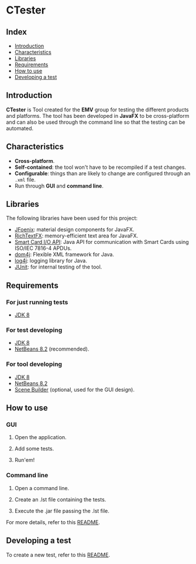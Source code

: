 # CTester

## Index

- [Introduction](#Introduction)
- [Characteristics](#Characteristics)
- [Libraries](#Libraries)
- [Requirements](#Requirements)
- [How to use](#How&#32;to&#32;use)
- [Developing a test](#Developing&#32;a&#32;test)

## Introduction

__CTester__ is Tool created for the __EMV__ group for testing the different products and platforms. The tool has been developed in __JavaFX__ to be cross-platform and can also be used through the command line so that the testing can be automated.

## Characteristics

- __Cross-platform__.
- __Self-contained__: the tool won't have to be recompiled if a test changes.
- __Configurable__: things than are likely to change are configured through an `.xml` file.
- Run through __GUI__ and __command line__.

## Libraries

The following libraries have been used for this project:

- [JFoenix](https://github.com/jfoenixadmin/JFoenix): material design components for JavaFX.
- [RichTextFX](https://github.com/FXMisc/RichTextFX): memory-efficient text area for JavaFX.
- [Smart Card I/O API](https://docs.oracle.com/javase/7/docs/jre/api/security/smartcardio/spec/): Java API for communication with Smart Cards using ISO/IEC 7816-4 APDUs.
- [dom4j](https://dom4j.github.io/): Flexible XML framework for Java.
- [log4j](https://logging.apache.org/log4j/1.2/): logging library for Java.
- [JUnit](https://junit.org/junit4/): for internal testing of the tool.

## Requirements

### For just running tests

- [JDK 8](https://www.oracle.com/technetwork/java/javase/downloads/jdk8-downloads-2133151.html)

### For test developing

- [JDK 8](https://www.oracle.com/technetwork/java/javase/downloads/jdk8-downloads-2133151.html)
- [NetBeans 8.2](https://netbeans.org/downloads/8.2/) (recommended).

### For tool developing

- [JDK 8](https://www.oracle.com/technetwork/java/javase/downloads/jdk8-downloads-2133151.html)
- [NetBeans 8.2](https://netbeans.org/downloads/8.2/)
- [Scene Builder](https://gluonhq.com/products/scene-builder/) (optional, used for the GUI design).

## How to use

### GUI

1. Open the application.

2. Add some tests.

3. Run'em!

### Command line

1. Open a command line.

2. Create an .lst file containing the tests.

3. Execute the .jar file passing the .lst file.

For more details, refer to this [README](Executable/README.md).

## Developing a test

To create a new test, refer to this [README](Tests&#32;Template/README.md).
